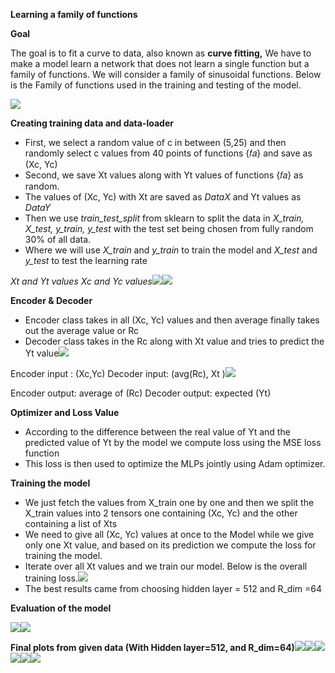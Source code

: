 ﻿**Learning a family of functions**


**Goal**

The goal is to fit a curve to data, also known as **curve fitting,** We have to make a model learn a network that does not learn a single function but a family of functions. We will consider a family of sinusoidal functions. Below is the Family of functions used in the training and testing of the model.

![](Aspose.Words.b796e6a5-925d-4807-93c7-9f7aa6513898.001.png)

**Creating training data and data-loader**

- First, we select a random value of c in between (5,25) and then randomly select c values from 40 points of functions  {𝑓𝑎}  and save as (Xc, Yc) 
- Second, we save Xt values along with Yt values of functions  {𝑓𝑎} as random.
- The values of (Xc, Yc) with Xt are saved as *DataX* and Yt values as *DataY*
- Then we use *train\_test\_split* from sklearn to split the data in *X\_train, X\_test, y\_train, y\_test* with the test set being chosen from fully random 30% of all data.
- Where we will use *X\_train* and *y\_train* to train the model and *X\_test* and *y\_test* to test the learning rate 

*Xt and Yt values                                                     Xc and Yc values![](Aspose.Words.b796e6a5-925d-4807-93c7-9f7aa6513898.002.png)![](Aspose.Words.b796e6a5-925d-4807-93c7-9f7aa6513898.003.png)*

**Encoder & Decoder** 

- Encoder class takes in all (Xc, Yc) values and then average finally takes out the average value or Rc 
- Decoder class takes in the Rc along with Xt value and tries to predict the Yt value![](Aspose.Words.b796e6a5-925d-4807-93c7-9f7aa6513898.004.png)

Encoder input : (Xc,Yc)                                                   Decoder input: (avg(Rc), Xt )![](Aspose.Words.b796e6a5-925d-4807-93c7-9f7aa6513898.005.png)

Encoder output: average of (Rc)                                   Decoder output: expected (Yt)

**Optimizer and Loss Value** 

- According to the difference between the real value of Yt and the predicted value of Yt by the model we compute loss using the MSE loss function 
- This loss is then used to optimize the MLPs jointly using Adam optimizer.

**Training the model**

- We just fetch the values from X\_train one by one and then we split the X\_train values into 2 tensors one containing (Xc, Yc) and the other containing a list of Xts 
- We need to give all (Xc, Yc) values at once to the Model while we give only one Xt value, and based on its prediction we compute the loss for training the model. 
- Iterate over all Xt values and we train our model. Below is the overall training loss.![](Aspose.Words.b796e6a5-925d-4807-93c7-9f7aa6513898.006.png)
- The best results came from choosing hidden layer = 512 and R\_dim =64  

**Evaluation of the model**

![](Aspose.Words.b796e6a5-925d-4807-93c7-9f7aa6513898.007.png)![](Aspose.Words.b796e6a5-925d-4807-93c7-9f7aa6513898.008.png)

**Final plots from given data (With Hidden layer=512, and R\_dim=64)![](Aspose.Words.b796e6a5-925d-4807-93c7-9f7aa6513898.009.png)![](Aspose.Words.b796e6a5-925d-4807-93c7-9f7aa6513898.010.png)![](Aspose.Words.b796e6a5-925d-4807-93c7-9f7aa6513898.011.png)![](Aspose.Words.b796e6a5-925d-4807-93c7-9f7aa6513898.012.png)![](Aspose.Words.b796e6a5-925d-4807-93c7-9f7aa6513898.013.png)![](Aspose.Words.b796e6a5-925d-4807-93c7-9f7aa6513898.010.png)**
